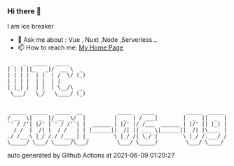 ### Hi there 👋

I am ice breaker

- 💬 Ask me about : Vue , Nuxt ,Node ,Serverless...
- 📫 How to reach me: [My Home Page](https://icebreaker.top/)

```
 _   _  _____  _____     
| | | ||_   _|/  __ \  _ 
| | | |  | |  | /  \/ (_)
| | | |  | |  | |        
| |_| |  | |  | \__/\  _ 
 \___/   \_/   \____/ (_)
                         
                         
 _____  _____  _____  __           _____   ____          _____  _____ 
/ __  \|  _  |/ __  \/  |         |  _  | / ___|        |  _  ||  _  |
`' / /'| |/' |`' / /'`| |  ______ | |/' |/ /___  ______ | |/' || |_| |
  / /  |  /| |  / /   | | |______||  /| || ___ \|______||  /| |\____ |
./ /___\ |_/ /./ /____| |_        \ |_/ /| \_/ |        \ |_/ /.___/ /
\_____/ \___/ \_____/\___/         \___/ \_____/         \___/ \____/
```

auto generated by Github Actions at 2021-06-09 01:20:27
